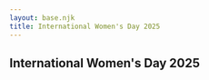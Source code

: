 ```yaml
---
layout: base.njk
title: International Women's Day 2025
---
```


<section class="schedule">
  <div class="container">
    <h1>International Women's Day 2025</h1>
  </div>
</section>
